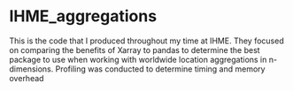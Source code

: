 # IHME_aggregations
This is the code that I produced throughout my time at IHME. They focused on comparing the benefits of Xarray to pandas to determine the best package to use when working with worldwide location aggregations in n-dimensions. Profiling was conducted to determine timing and memory overhead
